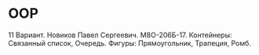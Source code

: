 # OOP
11 Вариант.
Новиков Павел Сергеевич. М8О-206Б-17. 
Контейнеры: Связанный список, Очередь. 
Фигуры: Прямоугольник, Трапеция, Ромб. 
